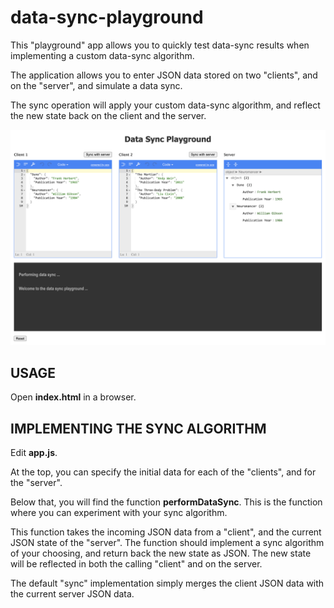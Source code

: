 # data-sync-playground
This "playground" app allows you to quickly test data-sync results when implementing a custom data-sync algorithm.

The application allows you to enter JSON data stored on two "clients", and on the "server", and simulate a data sync. 

The sync operation will apply your custom data-sync algorithm, and reflect the new state back on the client and the server.

![Data Sync Playground](/screenshot.png)

## USAGE

Open **index.html** in a browser.

## IMPLEMENTING THE SYNC ALGORITHM

Edit **app.js**.

At the top, you can specify the initial data for each of the "clients", and for the "server".

Below that, you will find the function **performDataSync**. This is the function where you can experiment with your sync algorithm.

This function takes the incoming JSON data from a "client", and the current JSON state of the "server". The function should implement a sync algorithm of your choosing, and return back the new state as JSON. The new state will be reflected in both the calling "client" and on the server.

The default "sync" implementation simply merges the client JSON data with the current server JSON data.
